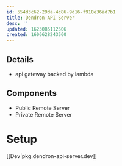 ```yaml
---
id: 554d3c62-29da-4c86-9d16-f910e36ad7b1
title: Dendron API Server
desc: ''
updated: 1623085112506
created: 1606628243560
---
```



## Details
- api gateway backed by lambda

## Components
- Public Remote Server
- Private Remote Server

# Setup

[[Dev|pkg.dendron-api-server.dev]]
